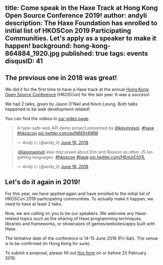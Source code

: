 title: Come speak in the Haxe Track at Hong Kong Open Source Conference 2019!
author: andyli
description: The Haxe Foundation has enrolled to initial list of HKOSCon 2019 Participating Communities. Let's apply as a speaker to make it happen!
background: hong-kong-864884_1920.jpg
published: true
tags: events
disqusID: 41
---

## The previous one in 2018 was great!

We did it for the first time to have a Haxe track at the annual [Hong Kong Open Source Conference](https://www.facebook.com/hkoscon/) (HKOSCon) for the last year. It was a success!

We had 2 talks, given by Jason O'Neil and Kevin Leung. Both talks happened to be web development related!

You can find the videos in [our video page](https://haxe.org/videos/conferences/hkoscon-2018-haxe-track/).

<blockquote class="twitter-tweet" data-lang="en"><p lang="en" dir="ltr">A type-safe web API demo project presented by <a href="https://twitter.com/kevinresol?ref_src=twsrc%5Etfw">@kevinresol</a>. <a href="https://twitter.com/hashtag/haxe?src=hash&amp;ref_src=twsrc%5Etfw">#haxe</a> <a href="https://twitter.com/hashtag/hkoscon?src=hash&amp;ref_src=twsrc%5Etfw">#hkoscon</a> <a href="https://t.co/avIN6DH4WM">pic.twitter.com/avIN6DH4WM</a></p>&mdash; Andy Li (@andy_li) <a href="https://twitter.com/andy_li/status/1007883891686899713?ref_src=twsrc%5Etfw">June 16, 2018</a></blockquote>

<blockquote class="twitter-tweet" data-lang="en"><p lang="en" dir="ltr">.<a href="https://twitter.com/jasonaoneil?ref_src=twsrc%5Etfw">@jasonaoneil</a> also discussed about Elm and Reason as other JS targetting languages. <a href="https://twitter.com/hashtag/hkoscon?src=hash&amp;ref_src=twsrc%5Etfw">#hkoscon</a> <a href="https://twitter.com/hashtag/haxe?src=hash&amp;ref_src=twsrc%5Etfw">#haxe</a> <a href="https://t.co/HEmzjCt01L">pic.twitter.com/HEmzjCt01L</a></p>&mdash; Andy Li (@andy_li) <a href="https://twitter.com/andy_li/status/1007871226457387010?ref_src=twsrc%5Etfw">June 16, 2018</a></blockquote>

<script async="async" src="https://platform.twitter.com/widgets.js" charset="utf-8"></script>

## Let's do it again in 2019!

For this year, we have applied again and have enrolled to the initial list of HKOSCon 2019 participating communities. To actually make it happen, we need to have at least 2 talks.

Now, we are calling on you to be our speakers. We welcome any Haxe-related topics such as the sharing of Haxe programming techniques, libraries and frameworks, or showcases of games/websites/apps built with Haxe.

The tentative date of the conference is 14-15 June 2019 (Fri-Sat). The venue is to be confirmed (in Hong Kong for sure).

To submit a proposal, please fill out [this form](http://hkoscon.org/2019/cfp/) on or before 25 February 2019.
